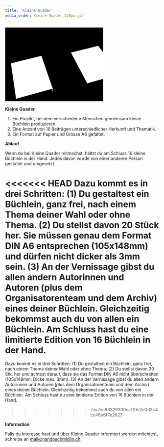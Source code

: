 ```yaml
---
title: 'Kleine Quader'
media_order: Kleine-Quader_320px.gif
---
```


![Kleine Quader Animation](Kleine-Quader_320px.gif)

**Kleine Quader**
1. Ein Projekt, bei dem verschiedene Menschen gemeinsam kleine Büchlein produzieren. 
2. Eine Anzahl von 16 Beiträgen unterschiedlicher Herkunft und Thematik.
3. Ein Format auf Papier und Grösse A6 gefaltet. 

**Ablauf**

Wenn du bei Kleine Quader mitmachst, hältst du am Schluss 16 kleine Büchlein in der Hand. Jedes davon wurde von einer anderen Person gestaltet und umgesetzt. 

<<<<<<< HEAD
Dazu kommt es in drei Schritten: (1) Du gestaltest ein Büchlein, ganz frei, nach einem Thema deiner Wahl oder ohne Thema. (2) Du stellst davon 20 Stück her. Sie müssen genau dem Format DIN A6 entsprechen (105x148mm) und dürfen nicht dicker als 3mm sein. (3) An der Vernissage gibst du allen andern Autorinnen und Autoren (plus dem Organisatorenteam und dem Archiv) eines deiner Büchlein. Gleichzeitig bekommst auch du von allen ein Büchlein. Am Schluss hast du eine limitierte Edition von 16 Büchlein in der Hand. 
=======
Dazu kommt es in drei Schritten: (1) Du gestaltest ein Büchlein, ganz frei, nach einem Thema deiner Wahl oder ohne Thema. (2) Du stellst davon 20 Stk. her und achtest darauf, dass sie das Format DIN A6 nicht überschreiten (105x148mm, Dicke max. 3mm). (3) An der Vernissage gibst du allen andern Autorinnen und Autoren (plus dem Organisatorenteam und dem Archiv) eines deiner Büchlein. Gleichzeitig bekommst auch du von allen ein Büchlein. Am Schluss hast du eine limitierte Edition von 16 Büchlein in der Hand. 
>>>>>>> 7ea7ea68329300cc110e2d0d3c4cc46e6f7e2627

**Information**

Falls du Interesse hast und über Kleine Quader informiert werden möchtest, schreibe an [mail@nandoschmidlin.ch](mailto:mail@nandoschmidlin.ch).